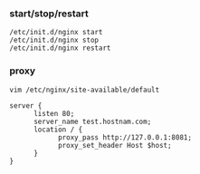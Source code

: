 ### start/stop/restart

```
/etc/init.d/nginx start
/etc/init.d/nginx stop
/etc/init.d/nginx restart
```

### proxy

```
vim /etc/nginx/site-available/default

server {
      listen 80;
      server_name test.hostnam.com;
      location / {
            proxy_pass http://127.0.0.1:8081;
            proxy_set_header Host $host;
      }
}
```
